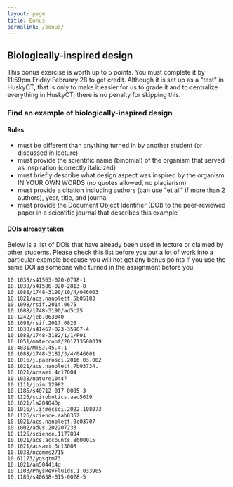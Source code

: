 ```yaml
---
layout: page
title: Bonus
permalink: /bonus/
---
```


## Biologically-inspired design

This bonus exercise is worth up to 5 points. You must complete it by 11:59pm Friday February 28 to get credit. Although it is set up as a "test" in HuskyCT, that is only to make it easier for us to grade it and to centralize everything in HuskyCT; there is no penalty for skipping this.

### Find an example of biologically-inspired design
#### Rules
* must be different than anything turned in by another student (or discussed in lecture) 
* must provide the scientific name (binomial) of the organism that served as inspiration (correctly italicized) 
* must briefly describe what design aspect was inspired by the organism IN YOUR OWN WORDS (no quotes allowed, no  plagiarism) 
* must provide a citation including authors (can use "et al." if more than 2 authors), year, title, and journal
* must provide the Document Object Identifier (DOI) to the peer-reviewed paper in a scientific journal that describes this example

#### DOIs already taken

Below is a list of DOIs that have already been used in lecture or claimed by other students. Please check this list before you put a lot of work into a particular example because you will not get any bonus points if you use the same DOI as someone who turned in the assignment before you.

    10.1038/s41563-020-0798-1
    10.1038/s41586-020-2813-8
    10.1088/1748-3190/10/4/046003
    10.1021/acs.nanolett.5b05183
    10.1098/rsif.2014.0675
    10.1088/1748-3190/ad5c25
    10.1242/jeb.063040
    10.1098/rsif.2017.0828
    10.1038/s41467-023-35907-4
    10.1088/1748-3182/1/1/P01
    10.1051/matecconf/201713500019 
    10.4031/MTSJ.45.4.1
    10.1088/1748-3182/3/4/046001
    10.1016/j.paerosci.2016.03.002
    10.1021/acs.nanolett.7b03734.
    10.1021/acsami.4c17004
    10.1038/nature10447
    10.1111/joim.12982
    10.1186/s40712-017-0085-3
    10.1126/scirobotics.aao5619
    10.1021/la204040p
    10.1016/j.ijmecsci.2022.108073
    10.1126/science.aah6362
    10.1021/acs.nanolett.0c03707
    10.1002/advs.202207233
    10.1126/science.1177894
    10.1021/acs.accounts.8b00015
    10.1021/acsami.3c13008
    10.1038/ncomms2715
    10.61173/yqsqtm73
    10.1021/am504414q
    10.1103/PhysRevFluids.1.033905
    10.1186/s40638-015-0028-5




















        
